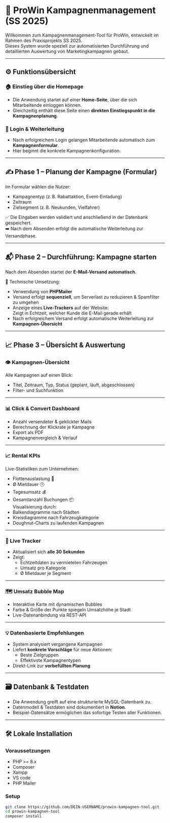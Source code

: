 # 🎯 ProWin Kampagnenmanagement (SS 2025)

Willkommen zum Kampagnenmanagement-Tool für ProWin, entwickelt im Rahmen des Praxisprojekts SS 2025.  
Dieses System wurde speziell zur automatisierten Durchführung und detaillierten Auswertung von Marketingkampagnen gebaut.

---

## ⚙️ Funktionsübersicht

### 🏠 Einstieg über die Homepage
- Die Anwendung startet auf einer **Home-Seite**, über die sich Mitarbeitende einloggen können.
- Gleichzeitig enthält diese Seite einen **direkten Einstiegspunkt in die Kampagnenplanung**.

### 🔐 Login & Weiterleitung
- Nach erfolgreichem Login gelangen Mitarbeitende automatisch zum **Kampagnenformular**.
- Hier beginnt die konkrete Kampagnenkonfiguration.

---

## ✍️ Phase 1 – Planung der Kampagne (Formular)

Im Formular wählen die Nutzer:
- Kampagnentyp (z. B. Rabattaktion, Event-Einladung)
- Zeitraum
- Zielsegment (z. B. Neukunden, Vielfahrer)

✅ Die Eingaben werden validiert und anschließend in der Datenbank gespeichert.  
➡️ Nach dem Absenden erfolgt die automatische Weiterleitung zur Versandphase.

---

## 📬 Phase 2 – Durchführung: Kampagne starten

Nach dem Absenden startet der **E-Mail-Versand automatisch**.

🔧 Technische Umsetzung:
- Verwendung von **PHPMailer**
- Versand erfolgt **sequenziell**, um Serverlast zu reduzieren & Spamfilter zu umgehen
- Anzeige eines **Live-Trackers** auf der Website:  
  Zeigt in Echtzeit, welcher Kunde die E-Mail gerade erhält
- Nach erfolgreichem Versand erfolgt automatische Weiterleitung zur **Kampagnen-Übersicht**

---

## 📈 Phase 3 – Übersicht & Auswertung

### 👁️ Kampagnen-Übersicht
Alle Kampagnen auf einen Blick:
- Titel, Zeitraum, Typ, Status (geplant, läuft, abgeschlossen)
- Filter- und Suchfunktion

---

### 📊 Click & Convert Dashboard
- Anzahl versendeter & geklickter Mails
- Berechnung der Klickrate je Kampagne
- Export als PDF
- Kampagnenvergleich & Verlauf

---

### 📈 Rental KPIs
Live-Statistiken zum Unternehmen:
- Flottenauslastung 🚗  
- Ø Mietdauer 🕒  
- Tagesumsatz 💰  
- Gesamtanzahl Buchungen 📦  
Visualisierung durch:
- Balkendiagramme nach Städten
- Kreisdiagramme nach Fahrzeugkategorie
- Doughnut-Charts zu laufenden Kampagnen

---

### 🧭 Live Tracker
- Aktualisiert sich **alle 30 Sekunden**
- Zeigt:
  - Echtzeitdaten zu vermieteten Fahrzeugen
  - Umsatz pro Kategorie
  - Ø Mietdauer je Segment

---

### 🗺️ Umsatz Bubble Map
- Interaktive Karte mit dynamischen Bubbles
- Farbe & Größe der Punkte spiegeln Umsatzhöhe je Stadt
- Live-Datenanbindung via REST-API

---

### 💡 Datenbasierte Empfehlungen
- System analysiert vergangene Kampagnen
- Liefert **konkrete Vorschläge** für neue Aktionen:
  - Beste Zielgruppen
  - Effektivste Kampagnentypen
- Direkt-Link zur **vorbefüllten Planung**

---

## 🗃️ Datenbank & Testdaten
- Die Anwendung greift auf eine strukturierte MySQL-Datenbank zu.
- Datenmodell & Testdaten sind dokumentiert in **Notion**.
- Beispiel-Datensätze ermöglichen das sofortige Testen aller Funktionen.

---

## 🛠️ Lokale Installation

### Voraussetzungen
- PHP >= 8.x  
- Composer  
- Xampp
- VS code
- PHP Mailer

### Setup
```bash
git clone https://github.com/DEIN-USERNAME/prowin-kampagnen-tool.git
cd prowin-kampagnen-tool
composer install
